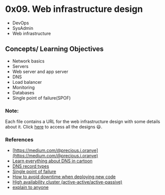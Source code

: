 # 0x09. Web infrastructure design

* DevOps
* SysAdmin
* Web infrastructure

## Concepts/ Learning Objectives
* Network basics
* Servers
* Web server and app server
* DNS 
* Load balancer
* Monitoring
* Databases
* Single point of failure(SPOF)

### Note:
Each file contains a URL for the web infrastructure design with some details about it. Click [here](https://imgur.com/a/DVCHgX5) to access all the designs :smiley:.
### References
- [https://medium.com/@precious.i.oranye](https://medium.com/@precious.i.oranye)
- [Learn everything about DNS in cartoon](https://howdns.works/)
- [DNS record types](https://www.site24x7.com/learn/dns-record-types.html)
- [Single point of failure](https://avinetworks.com/glossary/single-point-of-failure/)
- [How to avoid downtime when deploying new code](https://softwareengineering.stackexchange.com/questions/35063/how-do-you-update-your-production-codebase-database-schema-without-causing-downt#answers-header)
- [High availability cluster (active-active/active-passive)](https://docs.oracle.com/cd/E17904_01/core.1111/e10106/intro.htm#ASHIA712)
- [explain to anyone](https://fs.blog/feynman-learning-technique/)
